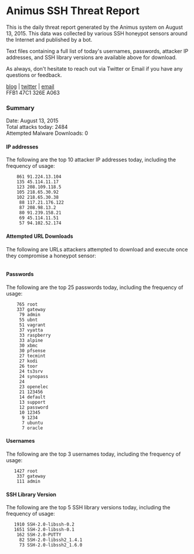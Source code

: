 # Animus SSH Threat Report

This is the daily threat report generated by the Animus system on August 13, 2015. This data was collected by various SSH honeypot sensors around the Internet and published by a bot.  

Text files containing a full list of today's usernames, passwords, attacker IP addresses, and SSH library versions are available above for download.  

As always, don't hesitate to reach out via Twitter or Email if you have any questions or feedback.  

[blog](http://morris.guru) | [twitter](https://twitter.com/andrew___morris) | [email](mailto:andrew@morris.guru)  
FFB1 47C1 326E A063  

### Summary

Date: August 13, 2015  
Total attacks today: 2484  
Attempted Malware Downloads: 0 

#### IP addresses
The following are the top 10 attacker IP addresses today, including the frequency of usage:
```
    861 91.224.13.104
    135 45.114.11.17
    123 208.109.118.5
    105 218.65.30.92
    102 218.65.30.38
     88 117.21.176.122
     87 208.98.13.2
     80 91.239.158.21
     69 45.114.11.51
     57 94.102.52.174
```

#### Attempted URL Downloads
The following are URLs attackers attempted to download and execute once they compromise a honeypot sensor:
```
```

#### Passwords
The following are the top 25 passwords today, including the frequency of usage:
```
    765 root
    337 gateway
     79 admin
     55 ubnt
     51 vagrant
     37 vyatta
     33 raspberry
     33 alpine
     30 xbmc
     30 pfsense
     27 tecmint
     27 kodi
     26 toor
     24 ts3srv
     24 synopass
     24 
     23 openelec
     21 123456
     14 default
     13 support
     12 password
     10 12345
      9 1234
      7 ubuntu
      7 oracle
```

#### Usernames
The following are the top 3 usernames today, including the frequency of usage:
```
   1427 root
    337 gateway
    111 admin
```

#### SSH Library Version
The following are the top 5 SSH library versions today, including the frequency of usage:
```
   1910 SSH-2.0-libssh-0.2
   1651 SSH-2.0-libssh-0.1
    162 SSH-2.0-PUTTY
     82 SSH-2.0-libssh2_1.4.1
     73 SSH-2.0-libssh2_1.6.0
```
